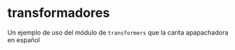 # transformadores
Un ejemplo de uso del módulo de `transformers` que la carita apapachadora en español
